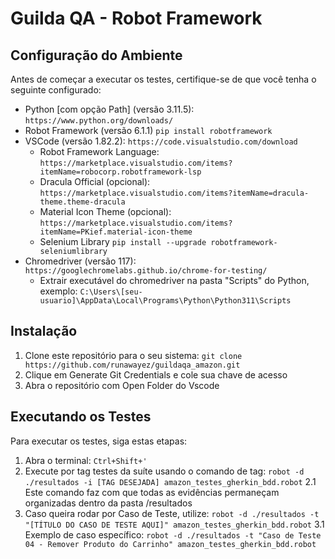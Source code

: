 # Guilda QA - Robot Framework

## Configuração do Ambiente

Antes de começar a executar os testes, certifique-se de que você tenha o seguinte configurado:

- Python [com opção Path] (versão 3.11.5): `https://www.python.org/downloads/`
- Robot Framework (versão 6.1.1) `pip install robotframework`
- VSCode (versão 1.82.2): `https://code.visualstudio.com/download`
    - Robot Framework Language: `https://marketplace.visualstudio.com/items?itemName=robocorp.robotframework-lsp`
    - Dracula Official (opcional): `https://marketplace.visualstudio.com/items?itemName=dracula-theme.theme-dracula`
    - Material Icon Theme (opcional): `https://marketplace.visualstudio.com/items?itemName=PKief.material-icon-theme`
    - Selenium Library `pip install --upgrade robotframework-seleniumlibrary`
- Chromedriver (versão 117): `https://googlechromelabs.github.io/chrome-for-testing/`
    - Extrair executável do chromedriver na pasta "Scripts" do Python, exemplo: `C:\Users\[seu-usuario]\AppData\Local\Programs\Python\Python311\Scripts`

## Instalação

1. Clone este repositório para o seu sistema: `git clone https://github.com/runawayez/guildaqa_amazon.git`
2. Clique em Generate Git Credentials e cole sua chave de acesso
3. Abra o repositório com Open Folder do Vscode

## Executando os Testes

Para executar os testes, siga estas etapas:

1. Abra o terminal: `Ctrl+Shift+'`
2. Execute por tag testes da suíte usando o comando de tag: `robot -d ./resultados -i [TAG DESEJADA] amazon_testes_gherkin_bdd.robot`
    2.1 Este comando faz com que todas as evidências permaneçam organizadas dentro da pasta /resultados
3. Caso queira rodar por Caso de Teste, utilize: `robot -d ./resultados -t "[TÍTULO DO CASO DE TESTE AQUI]" amazon_testes_gherkin_bdd.robot`
    3.1 Exemplo de caso específico: `robot -d ./resultados -t "Caso de Teste 04 - Remover Produto do Carrinho" amazon_testes_gherkin_bdd.robot`